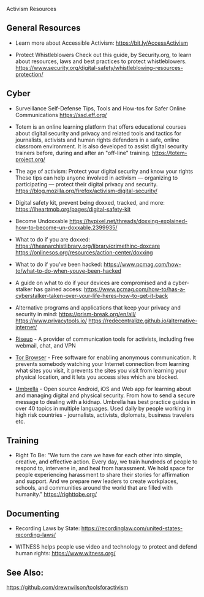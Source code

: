 Activism Resources

## General Resources
- Learn more about Accessible Activism:
https://bit.ly/AccessActivism

- Protect Whistleblowers
Check out this guide, by Security.org, to learn about resources, laws and best practices to protect whistleblowers.
https://www.security.org/digital-safety/whistleblowing-resources-protection/


## Cyber
- Surveillance Self-Defense
Tips, Tools and How-tos for Safer Online Communications
https://ssd.eff.org/ 

- Totem is an online learning platform that offers educational courses about digital security and privacy and related tools and tactics for journalists, activists and human rights defenders in a safe, online classroom environment. It is also developed to assist digital security trainers before, during and after an "off-line" training.
https://totem-project.org/

- The age of activism: Protect your digital security and know your rights
These tips can help anyone involved in activism — organizing to participating — protect their digital privacy and security.
https://blog.mozilla.org/firefox/activism-digital-security/

- Digital safety kit, prevent being doxxed, tracked, and more:
https://iheartmob.org/pages/digital-safety-kit

- Become Undoxxable
https://hypixel.net/threads/doxxing-explained-how-to-become-un-doxxable.2399935/ 

- What to do if you are doxxed:
https://theanarchistlibrary.org/library/crimethinc-doxcare 
https://onlinesos.org/resources/action-center/doxxing 

- What to do if you've been hacked:
https://www.pcmag.com/how-to/what-to-do-when-youve-been-hacked

- A guide on what to do if your devices are compromised and a cyber-stalker has gained access: 
https://www.pcmag.com/how-to/has-a-cyberstalker-taken-over-your-life-heres-how-to-get-it-back

- Alternative programs and applications that keep your privacy and security in mind:
https://prism-break.org/en/all/
https://www.privacytools.io/
https://redecentralize.github.io/alternative-internet/

- [Riseup](http://riseup.net/) - A provider of communication tools for activists, including free webmail, chat, and VPN

- [Tor Browser](https://github.com/TheTorProject/gettorbrowser) - Free software for enabling anonymous communication. It prevents somebody watching your Internet connection from learning what sites you visit, it prevents the sites you visit from learning your physical location, and it lets you access sites which are blocked.

- [Umbrella](https://github.com/securityfirst/Umbrella_android) - Open source Android, iOS and Web app for learning about and managing digital and physical security. From how to send a secure message to dealing with a kidnap. Umbrella has best practice guides in over 40 topics in multiple languages. Used daily by people working in high risk countries - journalists, activists, diplomats, business travelers etc.

## Training
- Right To Be: "We turn the care we have for each other into simple, creative, and effective action.
Every day, we train hundreds of people to respond to, intervene in, and heal from harassment. We hold space for people experiencing harassment to share their stories for affirmation and support. And we prepare new leaders to create workplaces, schools, and communities around the world that are filled with humanity." 
https://righttobe.org/


## Documenting
- Recording Laws by State:
https://recordinglaw.com/united-states-recording-laws/

- WITNESS helps people use video and technology to protect and defend human rights:
https://www.witness.org/


## See Also:
https://github.com/drewrwilson/toolsforactivism